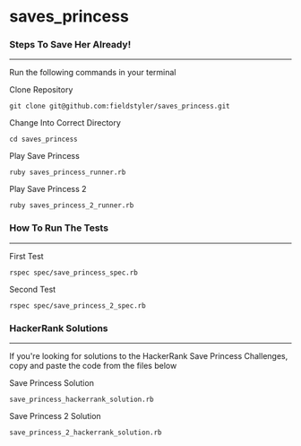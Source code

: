 # saves_princess

### Steps To Save Her Already!
------------------------------
Run the following commands in your terminal

Clone Repository
```
git clone git@github.com:fieldstyler/saves_princess.git
```

Change Into Correct Directory
```
cd saves_princess
```

Play Save Princess
```
ruby saves_princess_runner.rb
```

Play Save Princess 2
```
ruby saves_princess_2_runner.rb
```

### How To Run The Tests
------------------------------
First Test
```
rspec spec/save_princess_spec.rb
```

Second Test
```
rspec spec/save_princess_2_spec.rb
```

### HackerRank Solutions
------------------------------
If you're looking for solutions to the HackerRank Save Princess Challenges, copy and paste the code from the files below

Save Princess Solution
```
save_princess_hackerrank_solution.rb
```

Save Princess 2 Solution
```
save_princess_2_hackerrank_solution.rb
```
